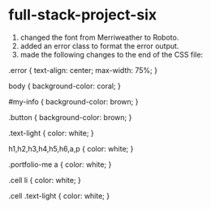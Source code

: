 # full-stack-project-six
1. changed the font from Merriweather to Roboto.
2. added an error class to format the error output.
3. made the following changes to the end of the CSS file:

.error {
    text-align: center;
    max-width: 75%;
}

body {
    background-color: coral;
}

#my-info {
    background-color: brown;
}

.button {
    background-color: brown;
}

.text-light {
    color: white;
}

h1,h2,h3,h4,h5,h6,a,p {
    color: white;
}

.portfolio-me a {
    color: white;
}

.cell li {
    color: white;
}

.cell .text-light {
    color: white;
}